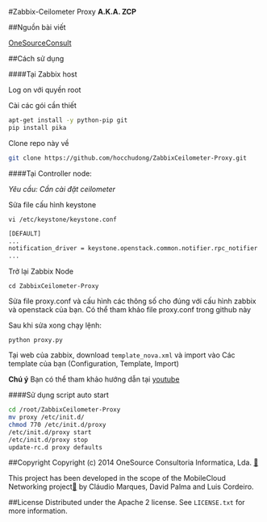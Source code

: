 ﻿#Zabbix-Ceilometer Proxy
**A.K.A. ZCP**

##Nguồn bài viết

[OneSourceConsult](https://github.com/OneSourceConsult/ZabbixCeilometer-Proxy)

##Cách sử dụng

####Tại Zabbix host

Log on với quyền root

Cài các gói cần thiết
```sh
apt-get install -y python-pip git
pip install pika
```

Clone repo này về 
```sh
git clone https://github.com/hocchudong/ZabbixCeilometer-Proxy.git
```

####Tại Controller node:

*Yêu cầu: Cần cài đặt ceilometer*

Sửa file cấu hình keystone

```vi /etc/keystone/keystone.conf```

```sh 
[DEFAULT]
...
notification_driver = keystone.openstack.common.notifier.rpc_notifier
...
```

Trở lại Zabbix Node

`cd ZabbixCeilometer-Proxy`

Sửa file proxy.conf và cấu hình các thông số cho đúng với cấu hình zabbix và openstack của bạn. Có thể tham khảo file proxy.conf trong github này

Sau khi sửa xong chạy lệnh:

`python proxy.py`

Tại web của zabbix, download `template_nova.xml` và import vào Các template của bạn (Configuration, Template, Import)

**Chú ý** Bạn có thể tham khảo hướng dẫn tại [youtube](https://www.youtube.com/watch?v=DXz-W9fgvRk)

####Sử dụng script auto start

```sh
cd /root/ZabbixCeilometer-Proxy
mv proxy /etc/init.d/
chmod 770 /etc/init.d/proxy
/etc/init.d/proxy start
/etc/init.d/proxy stop
update-rc.d proxy defaults
```

##Copyright
Copyright (c) 2014 OneSource Consultoria Informatica, Lda. [🔗](http://www.onesource.pt)

This project has been developed in the scope of the MobileCloud Networking project[🔗](http://mobile-cloud-networking.eu) by Cláudio Marques, David Palma and Luis Cordeiro.

##License
Distributed under the Apache 2 license. See ``LICENSE.txt`` for more information.
